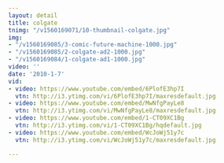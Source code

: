 ```yaml
---
layout: detail
title: colgate
tnimg: "/v1560169071/10-thumbnail-colgate.jpg"
img:
- "/v1560169085/3-comic-future-machine-1000.jpg"
- "/v1560169085/2-colgate-ad2-1000.jpg"
- "/v1560169084/1-colgate-ad1-1000.jpg"
video: ''
date: '2010-1-7'
vid:
- video: https://www.youtube.com/embed/6PlofE3hp7I
  vtn: http://i3.ytimg.com/vi/6PlofE3hp7I/maxresdefault.jpg
- video: https://www.youtube.com/embed/MwNfgPayLe8
  vtn: http://i3.ytimg.com/vi/MwNfgPayLe8/maxresdefault.jpg
- video: https://www.youtube.com/embed/1-CT09XC1Bg
  vtn: http://i3.ytimg.com/vi/1-CT09XC1Bg/hqdefault.jpg
- video: https://www.youtube.com/embed/WcJoWj51y7c
  vtn: http://i3.ytimg.com/vi/WcJoWj51y7c/maxresdefault.jpg

---
```

